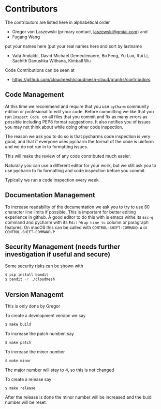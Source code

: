 # Contributors

The contributors are listed here in alphabetical order

* Gregor von Laszewski (primary contact, laszewski@gmial.com) and
* Fugang Wang

put your names here (put your real names here and sort by lastname

* Vafa Andalibi,
  David Michael Demeulenaere,
  Bo Feng,
  Yu Luo,
  Rui Li, 
  Sachith Danushka Withana,
  Kimball Wu

Code Contributions can be seen at

* <https://github.com/cloudmesh/cloudmesh-cloud/graphs/contributors>

## Code Management

At this time we recommend and require that you use `pyCharm` community edition
or profesional to edit your code. Before committing we like that you run
`Inspect Code ` on all files that you commit and fix as many errors as possible
including PEP8 format suggestions. It also notifies you of issues you may not
think about while doing other code inspection.

The reason we ask you to do so is that pycharms code inspection is very good,
and that if everyone uses pycharm the format of the code is uinform and we do
not run in to formatting issues.

This will make the review of any code contributed much easier.

Naturally you can use a different editor for your work, but we still ask you to
use pycharm to fix formatting and code inspection before you commit.

Typically we run a code inspection every week.

## Documentation Management

To increase readability of the documentation we ask you to try to use 80
character line limits if possible. This is important for better editing
experience in github. A good editor to do this with is emacs withe its `Esc-q`
command and pycharm with its `Edit-Wrap Line to` column or paragraph features.
On macOS this can be called with `CONTROL-SHIFT-COMMAND-W` or
`CONTROL-SHIFT-COMMAND-P`

## Security Management (needs further investigation if useful and secure)

Some security risks can be shown with

```bash
$ pip install bandit
$ bandit -r ./cloudmesh 
```

## Version Managemt

This is only done by Gregor

To create a development version we say 

```bash
$ make build
```

To increase the patch number, say 

```bash
$ make patch
```

To increase the minor number

```bash
$ make minor
```

The major number will stay to 4, so this is not changed

To create a release say

```bash
$ make release
```

After the release is done the minor number will be increased and the buld number
will be reset.


